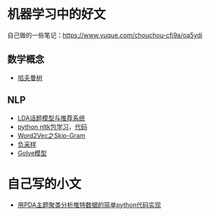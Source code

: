 # 机器学习中的好文
自己做的一些笔记：https://www.yuque.com/chouchou-cfi9a/oa5ydi
## 数学概念
- [哈夫曼树](https://baike.baidu.com/item/%E5%93%88%E5%A4%AB%E6%9B%BC%E6%A0%91)
## NLP
- [LDA话题模型与推荐系统](https://www.jianshu.com/p/50295398d802)
- [python nltk包学习](https://zhuanlan.zhihu.com/p/38231514)，[代码](https://github.com/lakerschampions/Machine_Learning/blob/master/code/nltk_learn.py)
- [Word2Vec之Skip-Gram](https://zhuanlan.zhihu.com/p/27234078)
- [负采样](https://zhuanlan.zhihu.com/p/39684349)
- [Golve模型](http://www.fanyeong.com/2018/02/19/glove-in-detail/)

# 自己写的小文
- [用PDA主题聚类分析推特数据的简单python代码实现](https://github.com/lakerschampions/Machine_Learning/tree/master/twitter-as-data)
